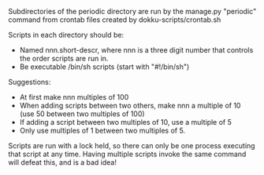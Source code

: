 Subdirectories of the periodic directory are run by the manage.py
"periodic" command from crontab files created by
dokku-scripts/crontab.sh

Scripts in each directory should be:
* Named nnn.short-descr, where nnn is a three digit number
  that controls the order scripts are run in.
* Be executable /bin/sh scripts (start with "#!/bin/sh")

Suggestions:
* At first make nnn multiples of 100
* When adding scripts between two others, make nnn a multiple of 10
  (use 50 between two multiples of 100)
* If adding a script between two multiples of 10, use a multiple of 5
* Only use multiples of 1 between two multiples of 5.

Scripts are run with a lock held, so there can only be one process
executing that script at any time.  Having multiple scripts invoke the
same command will defeat this, and is a bad idea!
